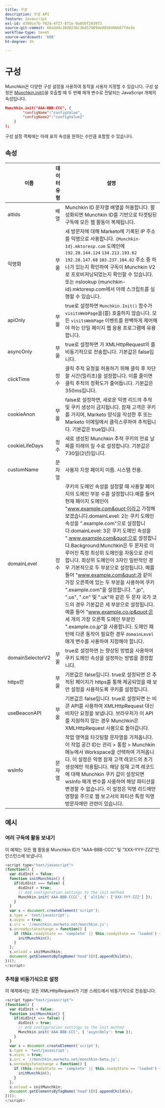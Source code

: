 ```yaml
---
title: 구성
description: 구성 API
feature: Javascript
exl-id: 4700ce7b-f624-4f27-871e-9a050f203973
source-git-commit: 66add4c38d0230c36d57009de985649bb67fde3e
workflow-type: tm+mt
source-wordcount: '608'
ht-degree: 3%

---
```


# 구성

Munchkin은 다양한 구성 설정을 사용하여 동작을 사용자 지정할 수 있습니다. 구성 설정은 [Munchkin.init()](lead-tracking.md#munchkin-behavior)을 호출할 때 두 번째 매개 변수로 전달되는 JavaScript 개체의 속성입니다.

```json
Munchkin.init("AAA-BBB-CCC", {
        "configName":"configValue",
        "configName2":"configValue2"
    }
);
```

구성 설정 객체에는 아래 표의 속성을 원하는 수만큼 포함할 수 있습니다.

## 속성

| 이름 | 데이터 유형 | 설명 |
|---|---|---|
| altIds | 배열 | Munchkin ID 문자열 배열을 허용합니다. 활성화되면 Munchkin ID를 기반으로 타겟팅된 구독에 모든 웹 활동이 복제됩니다. |
| 익명화 | 부울 | 새 방문자에 대해 Marketo에 기록된 IP 주소를 익명으로 사용합니다. `{Munchkin-Id}.mktoresp.com` 도메인에 `192.28.144.124` `134.213.193.62` `192.28.147.68` `103.237.104.82` 주소 중 하나가 있는지 확인하여 구독이 Munchkin V2로 프로비저닝되었는지 확인할 수 있습니다. 또는 nslookup {munchkin-id}.mktoresp.com에서 아래 스크립트를 실행할 수 있습니다. | grep -E -c -e &quot;(192.28.144.124,134.213.193.62,192.28.147.68,103.237.104.82)&quot; 명령이 &#39;0&#39;을 출력하면 구독이 Munchkin V2로 프로비저닝되지 않습니다. 1 이상을 출력하면 구독이 프로비저닝됩니다. |
| apiOnly | 부울 | true로 설정하면 `Munchkin.Init()` 함수가 `visitsWebPage`을(를) 호출하지 않습니다. 모든 `visitsWebPage` 이벤트를 완벽하게 제어해야 하는 단일 페이지 웹 응용 프로그램에 유용합니다. |
| asyncOnly | 부울 | true로 설정하면 가 XMLHttpRequest의 를 비동기적으로 전송합니다. 기본값은 false입니다. |
| clickTime | 정수 | 클릭 추적 요청을 허용하기 위해 클릭 후 차단할 시간(밀리초)을 설정합니다. 이를 줄이면 클릭 추적의 정확도가 줄어듭니다. 기본값은 350ms입니다. |
| cookieAnon | 부울 | false로 설정하면, 새로운 익명 리드의 추적 및 쿠키 생성이 금지됩니다. 잠재 고객은 쿠키를 가지며, Marketo 양식을 작성한 후 또는 Marketo 이메일에서 클릭스루하여 추적됩니다. 기본값은 true입니다. |
| cookieLifeDays | 정수 | 새로 생성된 Munchkin 추적 쿠키의 만료 날짜를 미래의 일 수로 설정합니다. 기본값은 730일(2년)입니다. |
| customName | 문자열 | 사용자 지정 페이지 이름. 시스템 전용. |
| domainLevel | 정수 | 쿠키의 도메인 속성을 설정할 때 사용할 페이지의 도메인 부분 수를 설정합니다.예를 들어 현재 페이지 도메인이 &quot;www.example.com&quot;이라고 가정해 보겠습니다.domainLevel: 2는 쿠키 도메인 속성을 &quot;.example.com&quot;으로 설정합니다.domainLevel: 3은 쿠키 도메인 속성을 &quot;.www.example.com&quot;으로 설정합니다.Background:Munchkin은 두 문자로 이루어진 특정 최상위 도메인을 자동으로 관리합니다. 최상위 도메인이 3자인 일반적인 경우 기본적으로 두 부분으로 설정됩니다. 예를 들어 &quot;www.example.com&quot;과 같이 가장 오른쪽에 있는 두 부분을 사용하여 쿠키 &quot;.example.com&quot;을 설정합니다. &quot;.jp&quot;, &quot;.us&quot;, &quot;.cn&quot; 및 &quot;.uk&quot;와 같은 두 문자 국가 코드의 경우 기본값은 세 부분으로 설정됩니다. 예를 들어 &quot;www.example.co.jp&quot;은 세 개의 가장 오른쪽 도메인 부분인 &quot;.example.co.jp&quot;을 사용합니다. 도메인 패턴에 다른 동작이 필요한 경우 `domainLevel` 매개 변수를 사용하여 지정해야 합니다. |
| domainSelectorV2 | 부울 | true로 설정하면 는 향상된 방법을 사용하여 쿠키 도메인 속성을 설정하는 방법을 결정합니다. |
| https만 | 부울 | 기본값은 false입니다. true로 설정되면 은 추적된 페이지가 https를 통해 제공되었을 때 보안 설정을 사용하도록 쿠키를 설정합니다. |
| useBeaconAPI | 부울 | 기본값은 false입니다. true로 설정되면 는 비콘 API를 사용하여 XMLHttpRequest 대신 비차단 요청을 보냅니다. 브라우저가 이 API를 지원하지 않는 경우 Munchkin은 XMLHttpRequest 사용으로 돌아갑니다. |
| wsInfo | 문자열 | 작업 영역을 타깃팅할 문자열을 가져옵니다. 이 작업 공간 ID는 관리 > 통합 > Munchkin 메뉴에서 Workspace을 선택하여 가져옵니다. 이 설정은 익명 잠재 고객 레코드의 초기 생성에만 적용됩니다. 해당 잠재 고객 레코드에 대해 Munchkin 쿠키 값이 설정되면 wsInfo 매개 변수를 사용하여 해당 파티션을 변경할 수 없습니다. 이 설정은 익명 리드에만 영향을 주므로 웹 보고서의 파티션 특정 익명 방문자에만 관련이 있습니다. |

## 예시

### 여러 구독에 활동 보내기

이 예제는 모든 웹 활동을 Munchkin ID가 &quot;AAA-BBB-CCC&quot; 및 &quot;XXX-YYY-ZZZ&quot;인 인스턴스에 보냅니다.

```javascript
<script type="text/javascript">
(function() {
  var didInit = false;
  function initMunchkin() {
    if(didInit === false) {
      didInit = true;
      // Add configuration settings to the init method
      Munchkin.init('AAA-BBB-CCCC', { 'altIds': ['XXX-YYY-ZZZ'] });
    }
  }
  var s = document.createElement('script');
  s.type = 'text/javascript';
  s.async = true;
  s.src = '//munchkin.marketo.net/munchkin.js';
  s.onreadystatechange = function() {
    if (this.readyState == 'complete' || this.readyState == 'loaded') {
      initMunchkin();
    }
  };
  s.onload = initMunchkin;
  document.getElementsByTagName('head')[0].appendChild(s);
})();
</script>
```

### 추적을 비동기식으로 설정

이 예제에서는 모든 XMLHttpRequest가 기본 스레드에서 비동기적으로 전송됩니다.

```javascript
<script type="text/javascript">
(function() {
  var didInit = false;
  function initMunchkin() {
    if(didInit === false) {
      didInit = true;
      // Add configuration settings to the init method
      Munchkin.init('AAA-BBB-CCC', { 'asyncOnly': true });
    }
  }
  var s = document.createElement('script');
  s.type = 'text/javascript';
  s.async = true;
  s.src = '//munchkin.marketo.net/munchkin-beta.js';
  s.onreadystatechange = function() {
    if (this.readyState == 'complete' || this.readyState == 'loaded') {
      initMunchkin();
    }
  };
  s.onload = initMunchkin;
  document.getElementsByTagName('head')[0].appendChild(s);
})();
</script>
```
